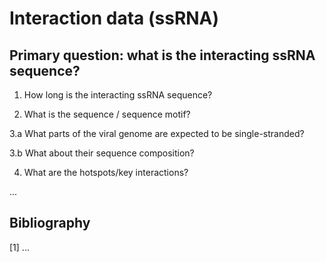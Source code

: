 # Interaction data (ssRNA)

## Primary question: what is the interacting ssRNA sequence?

1. How long is the interacting ssRNA sequence?

2. What is the sequence / sequence motif?

3.a What parts of the viral genome are expected to be single-stranded?

3.b What about their sequence composition?

4. What are the hotspots/key interactions?

...

## Bibliography
[1] ...
